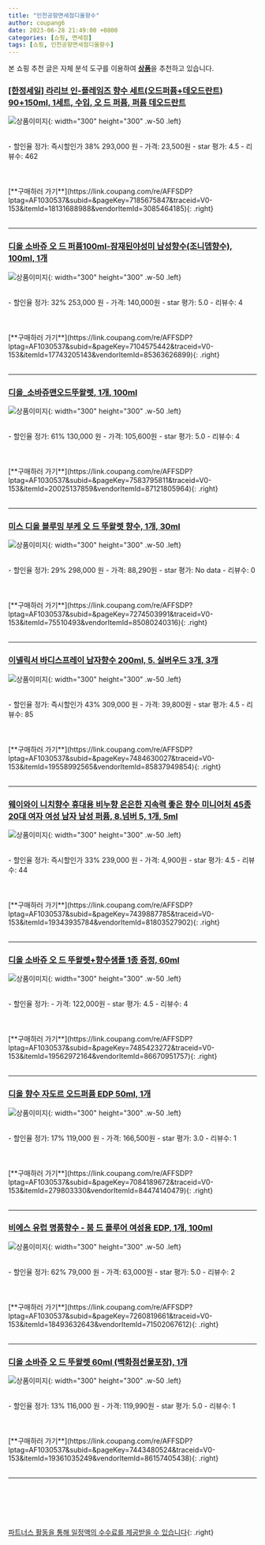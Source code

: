 ```yaml
---
title: "인천공항면세점디올향수"
author: coupang6
date: 2023-06-28 21:49:00 +0800
categories: [쇼핑, 면세점]
tags: [쇼핑, 인천공항면세점디올향수]
---
```


본 쇼핑 추천 글은 자체 분석 도구를 이용하여 [**상품**](https://link.coupang.com/a/bao1ui)을 추천하고 있습니다.

### [[한정세일] 라리브 인-플레임즈 향수 세트(오드퍼퓸+데오드란트) 90+150ml, 1세트, 수입, 오 드 퍼퓸, 퍼퓸 데오드란트](https://link.coupang.com/re/AFFSDP?lptag=AF1030537&subid=&pageKey=7185675847&traceid=V0-153&itemId=18131688988&vendorItemId=3085464185)

![상품이미지](https://thumbnail8.coupangcdn.com/thumbnails/remote/230x230ex/image/vendor_inventory/f76e/5d4eab654e2975f79fab6b200e7427b89541797674394816e9cab15f73a2.jpg){: width="300" height="300" .w-50 .left}


<br>
- 할인율 정가: 즉시할인가 38%  293,000   원
- 가격: 23,500원
- star 평가: 4.5
- 리뷰수: 462
<br>
<br>
<br>
<br>
[**구매하러 가기**](https://link.coupang.com/re/AFFSDP?lptag=AF1030537&subid=&pageKey=7185675847&traceid=V0-153&itemId=18131688988&vendorItemId=3085464185){: .right}
<br>
<br>

---

### [디올 소바쥬 오 드 퍼퓸100ml-잠재된야성미 남성향수(조니뎁향수), 100ml, 1개](https://link.coupang.com/re/AFFSDP?lptag=AF1030537&subid=&pageKey=7104575442&traceid=V0-153&itemId=17743205143&vendorItemId=85363626899)

![상품이미지](https://thumbnail9.coupangcdn.com/thumbnails/remote/230x230ex/image/vendor_inventory/e890/948192e97bfb39f1d45ff4d4b5116ccccc7e5c4efeb711f9d4d5852ccbaf.jpg){: width="300" height="300" .w-50 .left}


<br>
- 할인율 정가: 32%  253,000   원
- 가격: 140,000원
- star 평가: 5.0
- 리뷰수: 4
<br>
<br>
<br>
<br>
[**구매하러 가기**](https://link.coupang.com/re/AFFSDP?lptag=AF1030537&subid=&pageKey=7104575442&traceid=V0-153&itemId=17743205143&vendorItemId=85363626899){: .right}
<br>
<br>

---

### [디올_소바쥬맨오드뚜왈렛, 1개, 100ml](https://link.coupang.com/re/AFFSDP?lptag=AF1030537&subid=&pageKey=7583795811&traceid=V0-153&itemId=20025137859&vendorItemId=87121805964)

![상품이미지](https://thumbnail8.coupangcdn.com/thumbnails/remote/230x230ex/image/vendor_inventory/de88/6016a44236c5dc99d43674ad2f9087c06644e47f12be98b921a4815d8cca.jpeg){: width="300" height="300" .w-50 .left}


<br>
- 할인율 정가: 61%  130,000   원
- 가격: 105,600원
- star 평가: 5.0
- 리뷰수: 4
<br>
<br>
<br>
<br>
[**구매하러 가기**](https://link.coupang.com/re/AFFSDP?lptag=AF1030537&subid=&pageKey=7583795811&traceid=V0-153&itemId=20025137859&vendorItemId=87121805964){: .right}
<br>
<br>

---

### [미스 디올 블루밍 부케 오 드 뚜왈렛 향수, 1개, 30ml](https://link.coupang.com/re/AFFSDP?lptag=AF1030537&subid=&pageKey=7274503991&traceid=V0-153&itemId=75510493&vendorItemId=85080240316)

![상품이미지](https://thumbnail7.coupangcdn.com/thumbnails/remote/230x230ex/image/vendor_inventory/e703/9c000f9df057619da20a3f84b9ef777082451644f9c37bf51bd0525d0751.jpg){: width="300" height="300" .w-50 .left}


<br>
- 할인율 정가: 29%  298,000   원
- 가격: 88,290원
- star 평가: No data
- 리뷰수: 0
<br>
<br>
<br>
<br>
[**구매하러 가기**](https://link.coupang.com/re/AFFSDP?lptag=AF1030537&subid=&pageKey=7274503991&traceid=V0-153&itemId=75510493&vendorItemId=85080240316){: .right}
<br>
<br>

---

### [이넬릭서 바디스프레이 남자향수 200ml, 5. 실버우드 3개, 3개](https://link.coupang.com/re/AFFSDP?lptag=AF1030537&subid=&pageKey=7484630027&traceid=V0-153&itemId=19558992565&vendorItemId=85837949854)

![상품이미지](https://thumbnail7.coupangcdn.com/thumbnails/remote/230x230ex/image/vendor_inventory/ad53/7240c24503eff6aafbe4bc518a2c36bcc778cb5959ae5aadbac902a28480.jpg){: width="300" height="300" .w-50 .left}


<br>
- 할인율 정가: 즉시할인가 43%  309,000   원
- 가격: 39,800원
- star 평가: 4.5
- 리뷰수: 85
<br>
<br>
<br>
<br>
[**구매하러 가기**](https://link.coupang.com/re/AFFSDP?lptag=AF1030537&subid=&pageKey=7484630027&traceid=V0-153&itemId=19558992565&vendorItemId=85837949854){: .right}
<br>
<br>

---

### [웨이와이 니치향수 휴대용 비누향 은은한 지속력 좋은 향수 미니어처 45종 20대 여자 여성 남자 남성 퍼퓸, 8.넘버 5, 1개, 5ml](https://link.coupang.com/re/AFFSDP?lptag=AF1030537&subid=&pageKey=7439887785&traceid=V0-153&itemId=19343935784&vendorItemId=81803527902)

![상품이미지](https://thumbnail7.coupangcdn.com/thumbnails/remote/230x230ex/image/vendor_inventory/aebf/510dddf61aad2e24983fabdfcd255446f2d5ac8a2a11d389456e4e6ec643.jpg){: width="300" height="300" .w-50 .left}


<br>
- 할인율 정가: 즉시할인가 33%  239,000   원
- 가격: 4,900원
- star 평가: 4.5
- 리뷰수: 44
<br>
<br>
<br>
<br>
[**구매하러 가기**](https://link.coupang.com/re/AFFSDP?lptag=AF1030537&subid=&pageKey=7439887785&traceid=V0-153&itemId=19343935784&vendorItemId=81803527902){: .right}
<br>
<br>

---

### [디올 소바쥬 오 드 뚜왈렛+향수샘플 1종 증정, 60ml](https://link.coupang.com/re/AFFSDP?lptag=AF1030537&subid=&pageKey=7485423272&traceid=V0-153&itemId=19562972164&vendorItemId=86670951757)

![상품이미지](https://thumbnail10.coupangcdn.com/thumbnails/remote/230x230ex/image/vendor_inventory/a90c/e37cf7d1ebb8d94fa8ab3af41d7e244b6cf52d8b9ce671f282887b784cab.jpg){: width="300" height="300" .w-50 .left}


<br>
- 할인율 정가: 
- 가격: 122,000원
- star 평가: 4.5
- 리뷰수: 4
<br>
<br>
<br>
<br>
[**구매하러 가기**](https://link.coupang.com/re/AFFSDP?lptag=AF1030537&subid=&pageKey=7485423272&traceid=V0-153&itemId=19562972164&vendorItemId=86670951757){: .right}
<br>
<br>

---

### [디올 향수 자도르 오드퍼퓸 EDP 50ml, 1개](https://link.coupang.com/re/AFFSDP?lptag=AF1030537&subid=&pageKey=7084189672&traceid=V0-153&itemId=279803330&vendorItemId=84474140479)

![상품이미지](https://thumbnail9.coupangcdn.com/thumbnails/remote/230x230ex/image/vendor_inventory/5738/cdb0e907e7e2b80fa13cd36491c3c856957efd2c03602f2094d8c553379b.jpg){: width="300" height="300" .w-50 .left}


<br>
- 할인율 정가: 17%  119,000   원
- 가격: 166,500원
- star 평가: 3.0
- 리뷰수: 1
<br>
<br>
<br>
<br>
[**구매하러 가기**](https://link.coupang.com/re/AFFSDP?lptag=AF1030537&subid=&pageKey=7084189672&traceid=V0-153&itemId=279803330&vendorItemId=84474140479){: .right}
<br>
<br>

---

### [비에스 유럽 명품향수 - 붐 드 플루어 여성용 EDP, 1개, 100ml](https://link.coupang.com/re/AFFSDP?lptag=AF1030537&subid=&pageKey=7260819661&traceid=V0-153&itemId=18493632643&vendorItemId=71502067612)

![상품이미지](https://thumbnail6.coupangcdn.com/thumbnails/remote/230x230ex/image/vendor_inventory/03a7/8dfcb3db44a88ab6c1f8118d2573c588a0714545d4e5eeee7037f955fb43.png){: width="300" height="300" .w-50 .left}


<br>
- 할인율 정가: 62%  79,000   원
- 가격: 63,000원
- star 평가: 5.0
- 리뷰수: 2
<br>
<br>
<br>
<br>
[**구매하러 가기**](https://link.coupang.com/re/AFFSDP?lptag=AF1030537&subid=&pageKey=7260819661&traceid=V0-153&itemId=18493632643&vendorItemId=71502067612){: .right}
<br>
<br>

---

### [디올 소바쥬 오 드 뚜왈렛 60ml (백화점선물포장), 1개](https://link.coupang.com/re/AFFSDP?lptag=AF1030537&subid=&pageKey=7443480524&traceid=V0-153&itemId=19361035249&vendorItemId=86157405438)

![상품이미지](https://thumbnail9.coupangcdn.com/thumbnails/remote/230x230ex/image/vendor_inventory/73e6/42c26a32a1858afd4cf43533451b5ca320d4a1fec477a44f598f7244d5e3.PNG){: width="300" height="300" .w-50 .left}


<br>
- 할인율 정가: 13%  116,000   원
- 가격: 119,990원
- star 평가: 5.0
- 리뷰수: 1
<br>
<br>
<br>
<br>
[**구매하러 가기**](https://link.coupang.com/re/AFFSDP?lptag=AF1030537&subid=&pageKey=7443480524&traceid=V0-153&itemId=19361035249&vendorItemId=86157405438){: .right}
<br>
<br>

---
<br><br><br><br><br> [파트너스 활동을 통해 일정액의 수수료를 제공받을 수 있습니다](https://link.coupang.com/a/bao1ui){: .right}